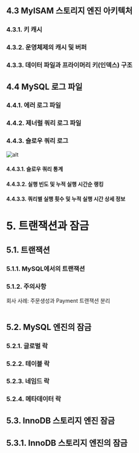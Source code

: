 
## 4.3 MyISAM 스토리지 엔진 아키텍처
### 4.3.1. 키 캐시
### 4.3.2. 운영체제의 캐시 및 버퍼
### 4.3.3. 데이터 파일과 프라이머리 키(인덱스) 구조
## 4.4 MySQL 로그 파일
### 4.4.1. 에러 로그 파일
### 4.4.2. 제너럴 쿼리 로그 파일
### 4.4.3. 슬로우 쿼리 로그
![alt](./src/img/4.16.%20%EC%9E%A5%EC%8B%9C%EA%B0%84%20%ED%99%9C%EC%84%B1%ED%99%94%EB%90%9C%20%ED%8A%B8%EB%9E%9C%EC%9E%AD%EC%85%98.png)

#### 4.4.3.1. 슬로우 쿼리 통계
#### 4.4.3.2. 실행 빈도 및 누적 실행 시간순 랭킹
#### 4.4.3.3. 쿼리별 실행 횟수 및 누적 실행 시간 상세 정보

# 5. 트랜잭션과 잠금
## 5.1. 트랜잭션
### 5.1.1. MySQL에서의 트랜잭션
### 5.1.2. 주의사항
회사 사례: 주문생성과 Payment 트랜잭션 분리
```
```
## 5.2. MySQL 엔진의 잠금
### 5.2.1. 글로벌 락
### 5.2.2. 테이블 락
### 5.2.3. 네임드 락
### 5.2.4. 메타데이터 락

## 5.3. InnoDB 스토리지 엔진 잠금
## 5.3.1. InnoDB 스토리지 엔진의 잠금



